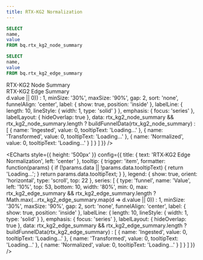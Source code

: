 ```yaml
---
title: RTX-KG2 Normalization
---
```


<script>
  // Build funnel-style data with dropped counts and tooltips
  function buildFunnelData(data) {
    if (!data || !Array.isArray(data) || data.length === 0) {
      // Return dummy data if no data is available
      return [
        { name: 'Ingested', value: 0, tooltipText: 'No data available' },
        { name: 'Transformed', value: 0, tooltipText: 'No data available' },
        { name: 'Normalized', value: 0, tooltipText: 'No data available' }
      ];
    }

    const stageOrder = ['Ingested', 'Transformed', 'Normalized'];
    const stages = stageOrder.map(stage => {
      const found = data.find(d => d.name === stage);
      return found || { name: stage, value: 0 };
    });
    const total = stages[0]?.value || 1;

    return stages.map((stage, i) => {
      const prev = i > 0 ? stages[i - 1] : null;
      const percentOfIngested = ((stage.value / total) * 100).toFixed(1);
      const dropped = prev ? prev.value - stage.value : null;
      const droppedPct = dropped !== null ? ((dropped / total) * 100).toFixed(1) : null;

      return {
        name: stage.name,
        value: stage.value,
        tooltipText:
          `${stage.value.toLocaleString()}` +
          `<br/>Percent of Ingested: ${percentOfIngested}%` +
          (dropped !== null
            ? `<br/>Dropped from previous: ${dropped.toLocaleString()} (−${droppedPct}%)`
            : '')
      };
    });
  }

  // Compute the maximum value in a dataset (fallback to 1)
  function getMaxValue(data) {
    if (!data || !data.length) return 1;
    return Math.max(...data.map(d => d.value || 0), 1);
  }
</script>

```sql rtx_kg2_node_summary
SELECT
name,
value
FROM bq.rtx_kg2_node_summary
```

```sql rtx_kg2_edge_summary
SELECT
name,
value
FROM bq.rtx_kg2_edge_summary
```


<Grid col=2>
  <div>
    <div class="text-lg font-semibold mb-2">RTX-KG2 Node Summary</div>
    <DataTable data={rtx_kg2_node_summary} />
  </div>

  <div>
    <div class="text-lg font-semibold mb-2">RTX-KG2 Edge Summary</div>
    <DataTable data={rtx_kg2_edge_summary} />
  </div>
</Grid>


<Grid col={2}>
  <ECharts
    style={{ height: '500px' }}
    config={{
      title: { text: 'RTX‑KG2 Node Normalization', left: 'center' },
      tooltip: { 
        trigger: 'item', 
        formatter: function(params) {
          if (!params.data || !params.data.tooltipText) {
            return 'Loading...';
          }
          return params.data.tooltipText;
        }
      },
      legend: {
        show: true,
        orient: 'horizontal',
        type: 'scroll',
        top: 22
      },
      series: [
        {
          type: 'funnel',
          name: 'Value',
          left: '10%',
          top: 53,
          bottom: 10,
          width: '80%',
          min: 0,
          max: rtx_kg2_node_summary && rtx_kg2_node_summary.length ? 
               Math.max(...rtx_kg2_node_summary.map(d => d.value || 0)) : 1,
          minSize: '30%',
          maxSize: '90%',
          gap: 2,
          sort: 'none',
          funnelAlign: 'center',
          label: { show: true, position: 'inside' },
          labelLine: { length: 10, lineStyle: { width: 1, type: 'solid' } },
          emphasis: { focus: 'series' },
          labelLayout: { hideOverlap: true },
          data: rtx_kg2_node_summary && rtx_kg2_node_summary.length ? 
                buildFunnelData(rtx_kg2_node_summary) : 
                [
                  { name: 'Ingested', value: 0, tooltipText: 'Loading...' },
                  { name: 'Transformed', value: 0, tooltipText: 'Loading...' },
                  { name: 'Normalized', value: 0, tooltipText: 'Loading...' }
                ]
        }
      ]
    }}
  />

  <ECharts
    style={{ height: '500px' }}
    config={{
      title: { text: 'RTX‑KG2 Edge Normalization', left: 'center' },
      tooltip: { 
        trigger: 'item', 
        formatter: function(params) {
          if (!params.data || !params.data.tooltipText) {
            return 'Loading...';
          }
          return params.data.tooltipText;
        }
      },
      legend: {
        show: true,
        orient: 'horizontal',
        type: 'scroll',
        top: 22
      },
      series: [
        {
          type: 'funnel',
          name: 'Value',
          left: '10%',
          top: 53,
          bottom: 10,
          width: '80%',
          min: 0,
          max: rtx_kg2_edge_summary && rtx_kg2_edge_summary.length ? 
               Math.max(...rtx_kg2_edge_summary.map(d => d.value || 0)) : 1,
          minSize: '30%',
          maxSize: '90%',
          gap: 2,
          sort: 'none',
          funnelAlign: 'center',
          label: { show: true, position: 'inside' },
          labelLine: { length: 10, lineStyle: { width: 1, type: 'solid' } },
          emphasis: { focus: 'series' },
          labelLayout: { hideOverlap: true },
          data: rtx_kg2_edge_summary && rtx_kg2_edge_summary.length ? 
                buildFunnelData(rtx_kg2_edge_summary) : 
                [
                  { name: 'Ingested', value: 0, tooltipText: 'Loading...' },
                  { name: 'Transformed', value: 0, tooltipText: 'Loading...' },
                  { name: 'Normalized', value: 0, tooltipText: 'Loading...' }
                ]
        }
      ]
    }}
  />
</Grid>